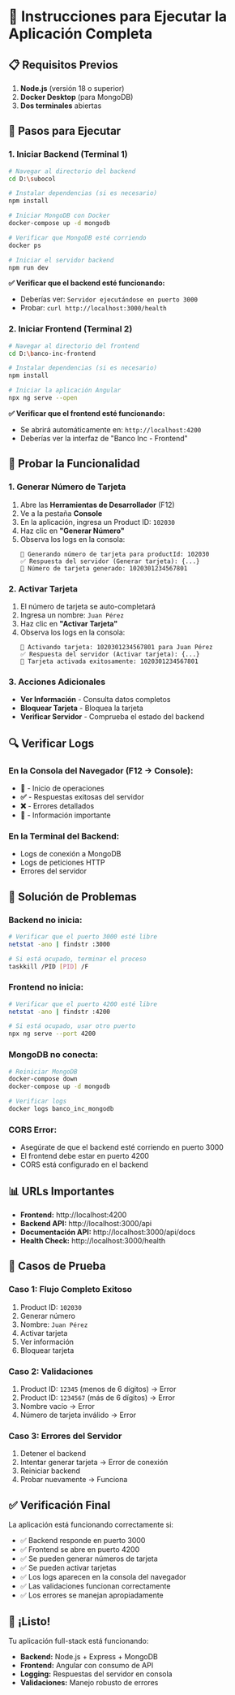 # 🚀 Instrucciones para Ejecutar la Aplicación Completa

## 📋 Requisitos Previos

1. **Node.js** (versión 18 o superior)
2. **Docker Desktop** (para MongoDB)
3. **Dos terminales** abiertas

## 🔧 Pasos para Ejecutar

### 1. Iniciar Backend (Terminal 1)

```bash
# Navegar al directorio del backend
cd D:\subocol

# Instalar dependencias (si es necesario)
npm install

# Iniciar MongoDB con Docker
docker-compose up -d mongodb

# Verificar que MongoDB esté corriendo
docker ps

# Iniciar el servidor backend
npm run dev
```

**✅ Verificar que el backend esté funcionando:**
- Deberías ver: `Servidor ejecutándose en puerto 3000`
- Probar: `curl http://localhost:3000/health`

### 2. Iniciar Frontend (Terminal 2)

```bash
# Navegar al directorio del frontend
cd D:\banco-inc-frontend

# Instalar dependencias (si es necesario)
npm install

# Iniciar la aplicación Angular
npx ng serve --open
```

**✅ Verificar que el frontend esté funcionando:**
- Se abrirá automáticamente en: `http://localhost:4200`
- Deberías ver la interfaz de "Banco Inc - Frontend"

## 🧪 Probar la Funcionalidad

### 1. Generar Número de Tarjeta
1. Abre las **Herramientas de Desarrollador** (F12)
2. Ve a la pestaña **Console**
3. En la aplicación, ingresa un Product ID: `102030`
4. Haz clic en **"Generar Número"**
5. Observa los logs en la consola:
   ```
   🔄 Generando número de tarjeta para productId: 102030
   ✅ Respuesta del servidor (Generar tarjeta): {...}
   🎯 Número de tarjeta generado: 1020301234567801
   ```

### 2. Activar Tarjeta
1. El número de tarjeta se auto-completará
2. Ingresa un nombre: `Juan Pérez`
3. Haz clic en **"Activar Tarjeta"**
4. Observa los logs en la consola:
   ```
   🔄 Activando tarjeta: 1020301234567801 para Juan Pérez
   ✅ Respuesta del servidor (Activar tarjeta): {...}
   🎯 Tarjeta activada exitosamente: 1020301234567801
   ```

### 3. Acciones Adicionales
- **Ver Información** - Consulta datos completos
- **Bloquear Tarjeta** - Bloquea la tarjeta
- **Verificar Servidor** - Comprueba el estado del backend

## 🔍 Verificar Logs

### En la Consola del Navegador (F12 → Console):
- **🔄** - Inicio de operaciones
- **✅** - Respuestas exitosas del servidor
- **❌** - Errores detallados
- **🎯** - Información importante

### En la Terminal del Backend:
- Logs de conexión a MongoDB
- Logs de peticiones HTTP
- Errores del servidor

## 🚨 Solución de Problemas

### Backend no inicia:
```bash
# Verificar que el puerto 3000 esté libre
netstat -ano | findstr :3000

# Si está ocupado, terminar el proceso
taskkill /PID [PID] /F
```

### Frontend no inicia:
```bash
# Verificar que el puerto 4200 esté libre
netstat -ano | findstr :4200

# Si está ocupado, usar otro puerto
npx ng serve --port 4200
```

### MongoDB no conecta:
```bash
# Reiniciar MongoDB
docker-compose down
docker-compose up -d mongodb

# Verificar logs
docker logs banco_inc_mongodb
```

### CORS Error:
- Asegúrate de que el backend esté corriendo en puerto 3000
- El frontend debe estar en puerto 4200
- CORS está configurado en el backend

## 📊 URLs Importantes

- **Frontend:** http://localhost:4200
- **Backend API:** http://localhost:3000/api
- **Documentación API:** http://localhost:3000/api/docs
- **Health Check:** http://localhost:3000/health

## 🎯 Casos de Prueba

### Caso 1: Flujo Completo Exitoso
1. Product ID: `102030`
2. Generar número
3. Nombre: `Juan Pérez`
4. Activar tarjeta
5. Ver información
6. Bloquear tarjeta

### Caso 2: Validaciones
1. Product ID: `12345` (menos de 6 dígitos) → Error
2. Product ID: `1234567` (más de 6 dígitos) → Error
3. Nombre vacío → Error
4. Número de tarjeta inválido → Error

### Caso 3: Errores del Servidor
1. Detener el backend
2. Intentar generar tarjeta → Error de conexión
3. Reiniciar backend
4. Probar nuevamente → Funciona

## ✅ Verificación Final

La aplicación está funcionando correctamente si:
- ✅ Backend responde en puerto 3000
- ✅ Frontend se abre en puerto 4200
- ✅ Se pueden generar números de tarjeta
- ✅ Se pueden activar tarjetas
- ✅ Los logs aparecen en la consola del navegador
- ✅ Las validaciones funcionan correctamente
- ✅ Los errores se manejan apropiadamente

## 🎉 ¡Listo!

Tu aplicación full-stack está funcionando:
- **Backend:** Node.js + Express + MongoDB
- **Frontend:** Angular con consumo de API
- **Logging:** Respuestas del servidor en consola
- **Validaciones:** Manejo robusto de errores
